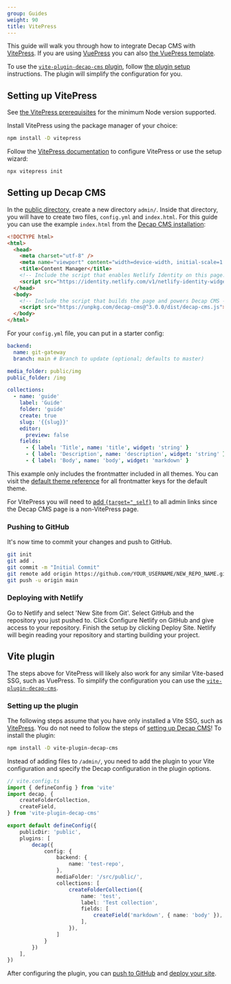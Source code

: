 ```yaml
---
group: Guides
weight: 90
title: VitePress
---
```

This guide will walk you through how to integrate Decap CMS with [VitePress](https://vitepress.dev).
If you are using [VuePress](https://v2.vuepress.vuejs.org) you can also [the VuePress template](https://vuedn.netlify.app/). 

To use the [`vite-plugin-decap-cms` plugin](https://vite-plugin-decap-cms.pages.dev), follow [the plugin setup](#vite-plugin) instructions. The plugin will simplify the configuration for you.

## Setting up VitePress

See [the VitePress prerequisites](https://vitepress.dev/guide/getting-started#prerequisites) for the minimum Node version supported.

Install VitePress using the package manager of your choice:

```sh
npm install -D vitepress
```

Follow the [VitePress documentation](https://vitepress.dev/guide/getting-started#installation) to configure VitePress or use the setup wizard:

```sh
npx vitepress init
```

## Setting up Decap CMS

In the [public directory](https://vitepress.dev/guide/asset-handling#the-public-directory), create a new directory `admin/`. Inside that directory, you will have to create two files, `config.yml` and `index.html`. For this guide you can use the example `index.html` from the [Decap CMS installation]():

```html
<!DOCTYPE html>
<html>
  <head>
    <meta charset="utf-8" />
    <meta name="viewport" content="width=device-width, initial-scale=1.0" />
    <title>Content Manager</title>
    <!-- Include the script that enables Netlify Identity on this page. -->
    <script src="https://identity.netlify.com/v1/netlify-identity-widget.js"></script>
  </head>
  <body>
    <!-- Include the script that builds the page and powers Decap CMS -->
    <script src="https://unpkg.com/decap-cms@^3.0.0/dist/decap-cms.js"></script>
  </body>
</html>
```

For your `config.yml` file, you can put in a starter config:

```yml
backend:
  name: git-gateway
  branch: main # Branch to update (optional; defaults to master)

media_folder: public/img
public_folder: /img

collections:
  - name: 'guide'
    label: 'Guide'
    folder: 'guide'
    create: true
    slug: '{{slug}}'
    editor:
      preview: false
    fields:
      - { label: 'Title', name: 'title', widget: 'string' }
      - { label: 'Description', name: 'description', widget: 'string' }
      - { label: 'Body', name: 'body', widget: 'markdown' }
```

This example only includes the frontmatter included in all themes. You can visit the [default theme reference](https://vitepress.dev/reference/frontmatter-config) for all frontmatter keys for the default theme.

For VitePress you will need to [add `{target="_self}`](https://vitepress.dev/guide/routing#linking-to-non-vitepress-pages) to all admin links since the Decap CMS page is a non-VitePress page. 

### Pushing to GitHub

It's now time to commit your changes and push to GitHub. 

```sh
git init
git add .
git commit -m "Initial Commit"
git remote add origin https://github.com/YOUR_USERNAME/NEW_REPO_NAME.git
git push -u origin main
```

### Deploying with Netlify

Go to Netlify and select 'New Site from Git'. Select GitHub and the repository you just pushed to. Click Configure Netlify on GitHub and give access to your repository. Finish the setup by clicking Deploy Site. Netlify will begin reading your repository and starting building your project.

## Vite plugin

The steps above for VitePress will likely also work for any similar Vite-based SSG, such as VuePress.
To simplify the configuration you can use the [`vite-plugin-decap-cms`](https://vite-plugin-decap-cms.pages.dev).

### Setting up the plugin

The following steps assume that you have only installed a Vite SSG, such as [VitePress](#setting-up-vitepress). You do not need to follow the steps of [setting up Decap CMS](#setting-up-decap-cms)! To install the plugin:

```sh
npm install -D vite-plugin-decap-cms
```

Instead of adding files to `/admin/`, you need to add the plugin to your Vite configuration and specify the Decap configuration in the plugin options.

```ts
// vite.config.ts
import { defineConfig } from 'vite'
import decap, {
    createFolderCollection,
    createField,
} from 'vite-plugin-decap-cms'

export default defineConfig({
    publicDir: 'public',
    plugins: [
        decap({
            config: {
                backend: {
                    name: 'test-repo',
                },
                mediaFolder: '/src/public/',
                collections: [
                    createFolderCollection({
                        name: 'test',
                        label: 'Test collection',
                        fields: [
                            createField('markdown', { name: 'body' }),
                        ],
                    }),
                ]
            }
        })
    ],
})
```

After configuring the plugin, you can [push to GitHub](#pushing-to-github) and [deploy your site](#deploying-with-netlify).

